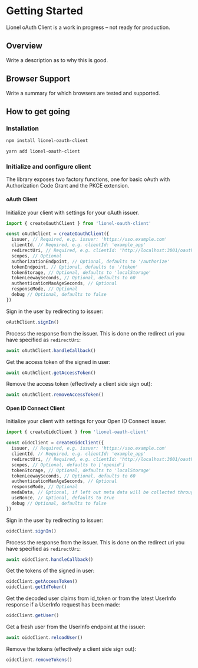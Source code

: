 # Getting Started

Lionel oAuth Client is a work in progress – not ready for production.

## Overview

Write a description as to why this is good.

## Browser Support

Write a summary for which browsers are tested and supported.

## How to get going

### Installation

```bash
npm install lionel-oauth-client
```

```bash
yarn add lionel-oauth-client
```

### Initialize and configure client

The library exposes two factory functions, one for basic oAuth with Authorization Code Grant and the PKCE extension.

#### oAuth Client

Initialize your client with settings for your oAuth issuer.

```js
import { createOauthClient } from 'lionel-oauth-client'

const oAuthClient = createOauthClient({
  issuer, // Required, e.g. issuer: 'https://sso.example.com'
  clientId, // Required, e.g. clientId: 'example_app'
  redirectUri, // Required, e.g. clientId: 'http://localhost:3001/oauth-callback.html'
  scopes, // Optional
  authorizationEndpoint, // Optional, defaults to '/authorize'
  tokenEndpoint, // Optional, defaults to '/token'
  tokenStorage, // Optional, defaults to 'localStorage'
  tokenLeewaySeconds, // Optional, defaults to 60
  authenticationMaxAgeSeconds, // Optional
  responseMode, // Optional
  debug // Optional, defaults to false
})
```

Sign in the user by redirecting to issuer:

```js
oAuthClient.signIn()
```

Process the response from the issuer. This is done on the redirect uri you have specified as `redirectUri`:

```js
await oAuthClient.handleCallback()
```

Get the access token of the signed in user:

```js
await oAuthClient.getAccessToken()
```

Remove the access token (effectively a client side sign out):

```js
await oAuthClient.removeAccessToken()
```

#### Open ID Connect Client

Initialize your client with settings for your Open ID Connect issuer.

```js
import { createOidcClient } from 'lionel-oauth-client'

const oidcClient = createOidcClient({
  issuer, // Required, e.g. issuer: 'https://sso.example.com'
  clientId, // Required, e.g. clientId: 'example_app'
  redirectUri, // Required, e.g. clientId: 'http://localhost:3001/oauth-callback.html'
  scopes, // Optional, defaults to ['openid']
  tokenStorage, // Optional, defaults to 'localStorage'
  tokenLeewaySeconds, // Optional, defaults to 60
  authenticationMaxAgeSeconds, // Optional
  responseMode, // Optional
  medaData, // Optional, if left out meta data will be collected through OpenID Discovery
  useNonce, // Optional, defaults to true
  debug // Optional, defaults to false
})
```

Sign in the user by redirecting to issuer:

```js
oidcClient.signIn()
```

Process the response from the issuer. This is done on the redirect uri you have specified as `redirectUri`:

```js
await oidcClient.handleCallback()
```

Get the tokens of the signed in user:

```js
oidcClient.getAccessToken()
oidcClient.getIdToken()
```

Get the decoded user claims from id_token or from the latest UserInfo response if a UserInfo request has been made:

```js
oidcClient.getUser()
```

Get a fresh user from the UserInfo endpoint at the issuer:

```js
await oidcClient.reloadUser()
```

Remove the tokens (effectively a client side sign out):

```js
oidcClient.removeTokens()
```
